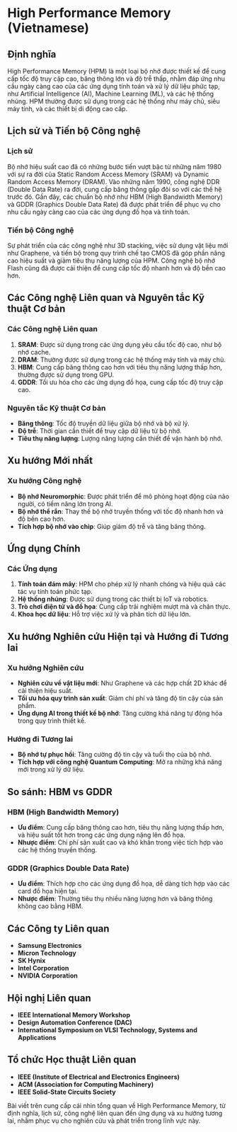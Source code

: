 # High Performance Memory (Vietnamese)

## Định nghĩa

High Performance Memory (HPM) là một loại bộ nhớ được thiết kế để cung cấp tốc độ truy cập cao, băng thông lớn và độ trễ thấp, nhằm đáp ứng nhu cầu ngày càng cao của các ứng dụng tính toán và xử lý dữ liệu phức tạp, như Artificial Intelligence (AI), Machine Learning (ML), và các hệ thống nhúng. HPM thường được sử dụng trong các hệ thống như máy chủ, siêu máy tính, và các thiết bị di động cao cấp.

## Lịch sử và Tiến bộ Công nghệ

### Lịch sử

Bộ nhớ hiệu suất cao đã có những bước tiến vượt bậc từ những năm 1980 với sự ra đời của Static Random Access Memory (SRAM) và Dynamic Random Access Memory (DRAM). Vào những năm 1990, công nghệ DDR (Double Data Rate) ra đời, cung cấp băng thông gấp đôi so với các thế hệ trước đó. Gần đây, các chuẩn bộ nhớ như HBM (High Bandwidth Memory) và GDDR (Graphics Double Data Rate) đã được phát triển để phục vụ cho nhu cầu ngày càng cao của các ứng dụng đồ họa và tính toán.

### Tiến bộ Công nghệ

Sự phát triển của các công nghệ như 3D stacking, việc sử dụng vật liệu mới như Graphene, và tiến bộ trong quy trình chế tạo CMOS đã góp phần nâng cao hiệu suất và giảm tiêu thụ năng lượng của HPM. Công nghệ bộ nhớ Flash cũng đã được cải thiện để cung cấp tốc độ nhanh hơn và độ bền cao hơn.

## Các Công nghệ Liên quan và Nguyên tắc Kỹ thuật Cơ bản

### Các Công nghệ Liên quan

1. **SRAM**: Được sử dụng trong các ứng dụng yêu cầu tốc độ cao, như bộ nhớ cache.
2. **DRAM**: Thường được sử dụng trong các hệ thống máy tính và máy chủ.
3. **HBM**: Cung cấp băng thông cao hơn với tiêu thụ năng lượng thấp hơn, thường được sử dụng trong GPU.
4. **GDDR**: Tối ưu hóa cho các ứng dụng đồ họa, cung cấp tốc độ truy cập cao.

### Nguyên tắc Kỹ thuật Cơ bản

- **Băng thông**: Tốc độ truyền dữ liệu giữa bộ nhớ và bộ xử lý.
- **Độ trễ**: Thời gian cần thiết để truy cập dữ liệu từ bộ nhớ.
- **Tiêu thụ năng lượng**: Lượng năng lượng cần thiết để vận hành bộ nhớ.

## Xu hướng Mới nhất

### Xu hướng Công nghệ

- **Bộ nhớ Neuromorphic**: Được phát triển để mô phỏng hoạt động của não người, có tiềm năng lớn trong AI.
- **Bộ nhớ thể rắn**: Thay thế bộ nhớ truyền thống với tốc độ nhanh hơn và độ bền cao hơn.
- **Tích hợp bộ nhớ vào chip**: Giúp giảm độ trễ và tăng băng thông.

## Ứng dụng Chính

### Các Ứng dụng

1. **Tính toán đám mây**: HPM cho phép xử lý nhanh chóng và hiệu quả các tác vụ tính toán phức tạp.
2. **Hệ thống nhúng**: Được sử dụng trong các thiết bị IoT và robotics.
3. **Trò chơi điện tử và đồ họa**: Cung cấp trải nghiệm mượt mà và chân thực.
4. **Khoa học dữ liệu**: Hỗ trợ việc xử lý và phân tích dữ liệu lớn.

## Xu hướng Nghiên cứu Hiện tại và Hướng đi Tương lai

### Xu hướng Nghiên cứu

- **Nghiên cứu về vật liệu mới**: Như Graphene và các hợp chất 2D khác để cải thiện hiệu suất.
- **Tối ưu hóa quy trình sản xuất**: Giảm chi phí và tăng độ tin cậy của sản phẩm.
- **Ứng dụng AI trong thiết kế bộ nhớ**: Tăng cường khả năng tự động hóa trong quy trình thiết kế.

### Hướng đi Tương lai

- **Bộ nhớ tự phục hồi**: Tăng cường độ tin cậy và tuổi thọ của bộ nhớ.
- **Tích hợp với công nghệ Quantum Computing**: Mở ra những khả năng mới trong xử lý dữ liệu.

## So sánh: HBM vs GDDR

### HBM (High Bandwidth Memory)

- **Ưu điểm**: Cung cấp băng thông cao hơn, tiêu thụ năng lượng thấp hơn, và hiệu suất tốt hơn trong các ứng dụng nặng lên đồ họa.
- **Nhược điểm**: Chi phí sản xuất cao và khó khăn trong việc tích hợp vào các hệ thống truyền thống.

### GDDR (Graphics Double Data Rate)

- **Ưu điểm**: Thích hợp cho các ứng dụng đồ họa, dễ dàng tích hợp vào các card đồ họa hiện tại.
- **Nhược điểm**: Thường tiêu thụ nhiều năng lượng hơn và băng thông không cao bằng HBM.

## Các Công ty Liên quan

- **Samsung Electronics**
- **Micron Technology**
- **SK Hynix**
- **Intel Corporation**
- **NVIDIA Corporation**

## Hội nghị Liên quan

- **IEEE International Memory Workshop**
- **Design Automation Conference (DAC)**
- **International Symposium on VLSI Technology, Systems and Applications**

## Tổ chức Học thuật Liên quan

- **IEEE (Institute of Electrical and Electronics Engineers)**
- **ACM (Association for Computing Machinery)**
- **IEEE Solid-State Circuits Society**

Bài viết trên cung cấp cái nhìn tổng quan về High Performance Memory, từ định nghĩa, lịch sử, công nghệ liên quan đến ứng dụng và xu hướng tương lai, nhằm phục vụ cho nghiên cứu và phát triển trong lĩnh vực này.